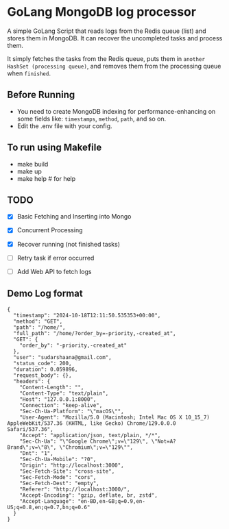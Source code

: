 # GoLang MongoDB log processor
A simple GoLang Script that reads logs from the Redis queue (list) and stores them in MongoDB. It can recover the uncompleted tasks and process them.

It simply fetches the tasks from the Redis queue, puts them in `another HashSet (processing queue)`, and removes them from the processing queue when `finished`.


## Before Running
- You need to create MongoDB indexing for performance-enhancing on some fields like: `timestamps`, `method`, `path`, and so on.
- Edit the .env file with your config.

## To run using Makefile
- make build
- make up
- make help # for help


## TODO
- [x] Basic Fetching and Inserting into Mongo
- [x] Concurrent Processing
- [x] Recover running (not finished tasks)
- [ ] Retry task if error occurred
- [ ] Add Web API to fetch logs


## Demo Log format
```
{
  "timestamp": "2024-10-18T12:11:50.535353+00:00",
  "method": "GET",
  "path": "/home/",
  "full_path": "/home/?order_by=-priority,-created_at",
  "GET": {
    "order_by": "-priority,-created_at"
  },
  "user": "sudarshaana@gmail.com",
  "status_code": 200,
  "duration": 0.059896,
  "request_body": {},
  "headers": {
    "Content-Length": "",
    "Content-Type": "text/plain",
    "Host": "127.0.0.1:8000",
    "Connection": "keep-alive",
    "Sec-Ch-Ua-Platform": "\"macOS\"",
    "User-Agent": "Mozilla/5.0 (Macintosh; Intel Mac OS X 10_15_7) AppleWebKit/537.36 (KHTML, like Gecko) Chrome/129.0.0.0 Safari/537.36",
    "Accept": "application/json, text/plain, */*",
    "Sec-Ch-Ua": "\"Google Chrome\";v=\"129\", \"Not=A?Brand\";v=\"8\", \"Chromium\";v=\"129\"",
    "Dnt": "1",
    "Sec-Ch-Ua-Mobile": "?0",
    "Origin": "http://localhost:3000",
    "Sec-Fetch-Site": "cross-site",
    "Sec-Fetch-Mode": "cors",
    "Sec-Fetch-Dest": "empty",
    "Referer": "http://localhost:3000/",
    "Accept-Encoding": "gzip, deflate, br, zstd",
    "Accept-Language": "en-BD,en-GB;q=0.9,en-US;q=0.8,en;q=0.7,bn;q=0.6"
  }
}
```
